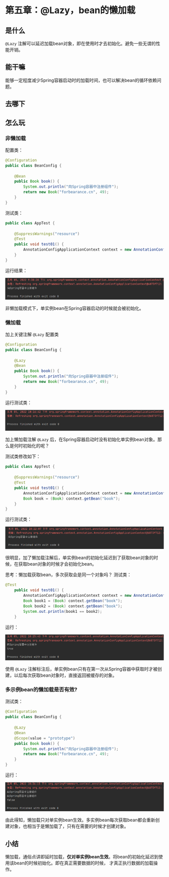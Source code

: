 # 第五章：@Lazy，bean的懒加载
## 是什么
`@Lazy` 注解可以延迟加载bean对象，即在使用时才去初始化。避免一些无谓的性能开销。
## 能干嘛
能够一定程度减少Spring容器启动时的加载时间，也可以解决bean的循环依赖问题。
## 去哪下
## 怎么玩
### 非懒加载
配置类：
```java
@Configuration
public class BeanConfig {

    @Bean
    public Book book() {
        System.out.println("向Spring容器中注册组件");
        return new Book("forbearance.cn", 49);
    }
}
```
测试类：
```java
public class AppTest {

    @SuppressWarnings("resource")
    @Test
    public void test01() {
        AnnotationConfigApplicationContext context = new AnnotationConfigApplicationContext(BeanConfig.class);
    }
}
```
运行结果：

![forbearance.cn](../../../.vuepress/public/assets/images/2022/spring-22.png)

非懒加载模式下，单实例bean在Spring容器启动的时候就会被初始化。
### 懒加载
加上关键注解 `@Lazy`
配置类
```java
@Configuration
public class BeanConfig {

    @Lazy
    @Bean
    public Book book() {
        System.out.println("向Spring容器中注册组件");
        return new Book("forbearance.cn", 49);
    }
}
```
运行测试类：

![forbearance.cn](../../../.vuepress/public/assets/images/2022/spring-23.png)

加上懒加载注解 `@Lazy` 后，在Spring容器启动时没有初始化单实例bean对象。那么是何时初始化的呢？

测试类修改如下：
```java
public class AppTest {

    @SuppressWarnings("resource")
    @Test
    public void test01() {
        AnnotationConfigApplicationContext context = new AnnotationConfigApplicationContext(BeanConfig.class);
        Book book = (Book) context.getBean("book");
    }
}
```
运行测试类：

![forbearance.cn](../../../.vuepress/public/assets/images/2022/spring-24.png)

很明显，加了懒加载注解后，单实例bean的初始化延迟到了获取bean对象的时候，在获取bean对象的时候才会初始化bean。

思考：懒加载获取bean，多次获取会是同一个对象吗？
测试类：
```java
@Test
    public void test01() {
        AnnotationConfigApplicationContext context = new AnnotationConfigApplicationContext(BeanConfig.class);
        Book book1 = (Book) context.getBean("book");
        Book book2 = (Book) context.getBean("book");
        System.out.println(book1 == book2);
    }
```
运行：

![forbearance.cn](../../../.vuepress/public/assets/images/2022/spring-25.png)

使用 `@Lazy` 注解标注后，单实例bean只有在第一次从Spring容器中获取时才被创建，以后每次获取bean对象时，直接返回被缓存的对象。

### 多示例bean的懒加载是否有效?
测试类：
```java
@Configuration
public class BeanConfig {

    @Lazy
    @Bean
    @Scope(value = "prototype")
    public Book book() {
        System.out.println("向Spring容器中注册组件");
        return new Book("forbearance.cn", 49);
    }
}
```
运行：

![forbearance.cn](../../../.vuepress/public/assets/images/2022/spring-26.png)

由此得知，懒加载只对单实例bean生效。多实例bean每次获取bean都会重新创建对象，也相当于是懒加载了，只有在需要的时候才创建对象。

## 小结
懒加载，通俗点讲即延时加载，**仅对单实例bean生效**。将bean的初始化延迟到使用该bean的时候初始化。即在真正需要数据的时候，
才真正执行数据的加载操作。